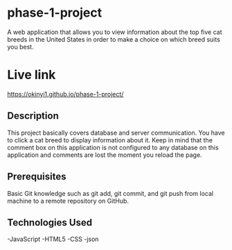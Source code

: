 # phase-1-project
A web application that allows you to view information about the top five cat breeds in the United States in order to make a choice on which breed suits you best. 

# Live link
 https://okinyi1.github.io/phase-1-project/

## Description
This project basically covers database and server communication. You have to click a cat breed to display information about it. Keep in mind that the comment box on this application is not configured to any database on this application and comments are lost the moment you reload the page.

## Prerequisites
Basic Git knowledge such as git add, git commit, and git push from local machine to a remote repository on GitHub. 

## Technologies Used
-JavaScript
-HTML5
-CSS
-json


